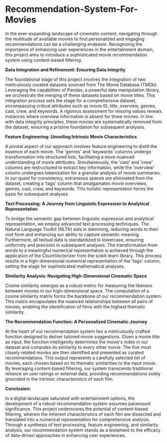 # Recommendation-System-For-Movies

In the ever-expanding landscape of cinematic content, navigating through the multitude of available movies to find personalized and engaging recommendations can be a challenging endeavor. Recognizing the importance of enhancing user experiences in the entertainment domain, this project aims to introduce a sophisticated movie recommendation system using content-based filtering.

**Data Integration and Refinement: Ensuring Data Integrity**

The foundational stage of this project involves the integration of two meticulously curated datasets sourced from The Movie Database (TMDb). Leveraging the capabilities of Pandas, a powerful data manipulation library, we orchestrate the merging of these datasets based on movie titles. This integration process sets the stage for a comprehensive dataset, encompassing critical attributes such as movie ID, title, overview, genres, cast, crew, and keywords.
A rigorous assessment for missing values reveals instances where overview information is absent for three movies. In line with data integrity principles, these movies are systematically removed from the dataset, ensuring a pristine foundation for subsequent analyses.

**Feature Engineering: Unveiling Intrinsic Movie Characteristics**

A pivotal aspect of our approach involves feature engineering to distill the essence of each movie. The 'genres' and 'keywords' columns undergo transformation into structured lists, facilitating a more nuanced understanding of movie attributes. Simultaneously, the 'cast' and 'crew' columns are restructured to extract key information, while the 'overview' column undergoes tokenization for a granular analysis of movie summaries.
In our quest for consistency, extraneous spaces are eliminated from the dataset, creating a 'tags' column that amalgamates movie overviews, genres, cast, crew, and keywords. This holistic representation forms the basis for subsequent analyses.

**Text Processing: A Journey from Linguistic Expression to Analytical Representation**

To bridge the semantic gap between linguistic expression and analytical representation, we employ advanced text processing techniques. The Natural Language Toolkit (NLTK) aids in stemming, reducing words to their root form and enhancing our ability to capture semantic meaning. Furthermore, all textual data is standardized to lowercase, ensuring uniformity and precision in subsequent analyses.
The transformation from words to a meaningful numerical representation is achieved through the application of the CountVectorizer from the scikit-learn library. This process results in a high-dimensional numerical representation of the 'tags' column, setting the stage for sophisticated mathematical analyses.

**Similarity Analysis: Navigating High-Dimensional Cinematic Space**

Cosine similarity emerges as a robust metric for measuring the likeness between movies in our high-dimensional space. The computation of a cosine similarity matrix forms the backbone of our recommendation system. This matrix encapsulates the nuanced relationships between all pairs of movies, enabling the identification of films with the highest thematic similarity.

**The Recommendation Function: A Personalized Cinematic Journey**

At the heart of our recommendation system lies a meticulously crafted function designed to deliver tailored movie suggestions. Given a movie title as input, the function intelligently determines the movie's index in our dataset and computes its similarity to every other movie. The five most closely related movies are then identified and presented as curated recommendations.
This output represents a carefully selected list of movies, each chosen based on its thematic similarities to the input movie. By leveraging content-based filtering, our system transcends traditional reliance on user ratings or external data, providing recommendations solely grounded in the intrinsic characteristics of each film.

**Conclusion:**

In a digital landscape saturated with entertainment options, the development of a robust recommendation system assumes paramount significance. This project underscores the potential of content-based filtering, wherein the inherent characteristics of each film are dissected and translated into a numerical representation for comprehensive analysis. Through a synthesis of text processing, feature engineering, and similarity analysis, our recommendation system stands as a testament to the efficacy of data-driven approaches in enhancing user experiences.
